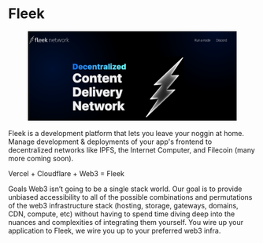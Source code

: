 # Fleek

<figure><img src="../../.gitbook/assets/image (1).png" alt=""><figcaption></figcaption></figure>

Fleek is a development platform that lets you leave your noggin at home. Manage development & deployments of your app's frontend to decentralized networks like IPFS, the Internet Computer, and Filecoin (many more coming soon).

Vercel + Cloudflare + Web3 = Fleek

Goals Web3 isn’t going to be a single stack world. Our goal is to provide unbiased accessibility to all of the possible combinations and permutations of the web3 infrastructure stack (hosting, storage, gateways, domains, CDN, compute, etc) without having to spend time diving deep into the nuances and complexities of integrating them yourself. You wire up your application to Fleek, we wire you up to your preferred web3 infra.
